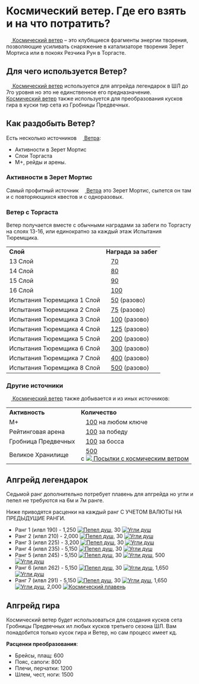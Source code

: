 # Космический ветер. Где его взять и на что потратить?

<a href="https://ru.wowhead.com/currency=2009"><img src="https://wow.zamimg.com/images/wow/icons/large/inv_currency_cosmicflux.jpg" align="bottom" width="13" height="13"/> Космический ветер</a> – это клубящиеся фрагменты энергии творения, позволяющие усиливать снаряжение в катализаторе творения Зерет Мортиса или в покоях Резчика Рун в Торгасте.

## Для чего используется Ветер?

 <a href="https://ru.wowhead.com/currency=2009"><img src="https://wow.zamimg.com/images/wow/icons/large/inv_currency_cosmicflux.jpg" align="bottom" width="13" height="13"/> Космический ветер</a> используется для апгрейда легендарок в ШЛ до 7го уровня но это не единственное его предназначение. <a href="https://ru.wowhead.com/currency=2009"><img src="https://wow.zamimg.com/images/wow/icons/large/inv_currency_cosmicflux.jpg" align="bottom" width="13" height="13"/> Космический ветер</a> также используется для преобразования кусков гира в куски тир сета из Гробницы Предвечных.

## Как раздобыть Ветер?
Есть несколько источников <a href="https://ru.wowhead.com/currency=2009"><img src="https://wow.zamimg.com/images/wow/icons/large/inv_currency_cosmicflux.jpg" align="bottom" width="13" height="13"/> Ветра</a>:

* Активности в Зерет Мортис  
* Слои Торгаста
* М+, рейды и арены.

### Активности в Зерет Мортис

Самый профитный источник <a href="https://ru.wowhead.com/currency=2009"><img src="https://wow.zamimg.com/images/wow/icons/large/inv_currency_cosmicflux.jpg" align="bottom" width="13" height="13"/> Ветра</a> это Зерет Мортис, сыпется он там и с повторяющихся квестов и с одноразовых.

### Ветер с Торгаста

Ветер получается вместе с обычными наградами за забеги по Торгасту на слоях 13-16, или единократно за каждый этаж Испытания Тюремщика.

<table><tbody><tr><td data-background="c5"><b>Слой</b></td><td data-background="c5"><b>Награда за забег</b></td></tr><tr><td>13 Слой</td><td><a href="https://ru.wowhead.com/currency=2009"><img src="https://wow.zamimg.com/images/wow/icons/large/inv_currency_cosmicflux.jpg" align="bottom" width="13" height="13"/>70</a></td></tr><tr><td>14 Слой</td><td><a href="https://ru.wowhead.com/currency=2009"><img src="https://wow.zamimg.com/images/wow/icons/large/inv_currency_cosmicflux.jpg" align="bottom" width="13" height="13"/>80</a></td></tr><tr><td>15 Слой</td><td><a href="https://ru.wowhead.com/currency=2009"><img src="https://wow.zamimg.com/images/wow/icons/large/inv_currency_cosmicflux.jpg" align="bottom" width="13" height="13"/>90</a></td></tr><tr><td>16 Слой</td><td><a href="https://ru.wowhead.com/currency=2009"><img src="https://wow.zamimg.com/images/wow/icons/large/inv_currency_cosmicflux.jpg" align="bottom" width="13" height="13"/>100</a></td></tr><tr><td>Испытания Тюремщика 1 Слой</td><td><a href="https://ru.wowhead.com/currency=2009"><img src="https://wow.zamimg.com/images/wow/icons/large/inv_currency_cosmicflux.jpg" align="bottom" width="13" height="13"/>50</a> (разово)</td></tr><tr><td>Испытания Тюремщика 2 Слой</td><td><a href="https://ru.wowhead.com/currency=2009"><img src="https://wow.zamimg.com/images/wow/icons/large/inv_currency_cosmicflux.jpg" align="bottom" width="13" height="13"/>75</a> (разово)</td></tr><tr><td>Испытания Тюремщика 3 Слой</td><td><a href="https://ru.wowhead.com/currency=2009"><img src="https://wow.zamimg.com/images/wow/icons/large/inv_currency_cosmicflux.jpg" align="bottom" width="13" height="13"/>100</a> (разово)</td></tr><tr><td>Испытания Тюремщика 4 Слой</td><td><a href="https://ru.wowhead.com/currency=2009"><img src="https://wow.zamimg.com/images/wow/icons/large/inv_currency_cosmicflux.jpg" align="bottom" width="13" height="13"/>125</a> (разово)</td></tr><tr><td>Испытания Тюремщика 5 Слой</td><td><a href="https://ru.wowhead.com/currency=2009"><img src="https://wow.zamimg.com/images/wow/icons/large/inv_currency_cosmicflux.jpg" align="bottom" width="13" height="13"/>200</a> (разово)</td></tr><tr><td>Испытания Тюремщика 6 Слой</td><td><a href="https://ru.wowhead.com/currency=2009"><img src="https://wow.zamimg.com/images/wow/icons/large/inv_currency_cosmicflux.jpg" align="bottom" width="13" height="13"/>300</a> (разово)</td></tr><tr><td>Испытания Тюремщика 7 Слой</td><td><a href="https://ru.wowhead.com/currency=2009"><img src="https://wow.zamimg.com/images/wow/icons/large/inv_currency_cosmicflux.jpg" align="bottom" width="13" height="13"/>400</a> (разово)</td></tr><tr><td>Испытания Тюремщика 8 Слой</td><td><a href="https://ru.wowhead.com/currency=2009"><img src="https://wow.zamimg.com/images/wow/icons/large/inv_currency_cosmicflux.jpg" align="bottom" width="13" height="13"/>500</a> (разово)</td></tr></tbody></table>

### Другие источники

 <a href="https://ru.wowhead.com/currency=2009"><img src="https://wow.zamimg.com/images/wow/icons/large/inv_currency_cosmicflux.jpg" align="bottom" width="13" height="13"/> Космический ветер</a> также добывается и из иных источников:

<table>
<tbody>
	<tr>
		<td data-background="c5">
			<b>Активность</b>
		</td><td data-background="c5">
			<b>Количество</b>
		</td>
	</tr>
	<tr>
		<td>М+</td>
		<td><a href="https://ru.wowhead.com/currency=2009"><img src="https://wow.zamimg.com/images/wow/icons/large/inv_currency_cosmicflux.jpg" align="bottom" width="13" height="13"/>100</a> на любом ключе</td>
	</tr>
	<tr>
		<td>Рейтинговая арена</td>
		<td><a href="https://ru.wowhead.com/currency=2009"><img src="https://wow.zamimg.com/images/wow/icons/large/inv_currency_cosmicflux.jpg" align="bottom" width="13" height="13"/>100</a> за победу</td>
	</tr>
	<tr>
		<td>Гробница Предвечных</td>
		<td><a href="https://ru.wowhead.com/currency=2009"><img src="https://wow.zamimg.com/images/wow/icons/large/inv_currency_cosmicflux.jpg" align="bottom" width="13" height="13"/>100</a> за босса</td>
	</tr>
	<tr>
		<td>Великое Хранилище</td>
		<td><a href="https://ru.wowhead.com/currency=2009"><img src="https://wow.zamimg.com/images/wow/icons/large/inv_currency_cosmicflux.jpg" align="bottom" width="13" height="13"/>500</a><br> с <a href="https://ru.wowhead.com/item=191030/cosmic-flux-parcel" data-entity="item" data-entity-has-icon="true"><img src="https://wow.zamimg.com/images/wow/icons/tiny/inv_tailoring_32_slot_bag.gif" loading="lazy"> <span>Посылки с космическим ветром</span></a></td>
	</tr>
</tbody>
</table>

## Апгрейд легендарок
Седьмой ранг дополнительно потребует плавень для апгрейда но угли и пепел не требуются на 6м и 7м ранге.

Ниже приводятся расценки на каждый ранг С УЧЕТОМ ВАЛЮТЫ НА ПРЕДЫДУЩИЕ РАНГИ.

- Ранг 1 (илвл 190) - 1,250 [![Пепел душ](https://wow.zamimg.com/images/wow/icons/tiny/inv_soulash.gif)](https://ru.wowhead.com/currency=1828), 30 [![Угли душ](https://wow.zamimg.com/images/wow/icons/tiny/inv_misc_supersoulash.gif)](https://ru.wowhead.com/currency=1906)
- Ранг 2 (илвл 210) - 2,000 [![Пепел душ](https://wow.zamimg.com/images/wow/icons/tiny/inv_soulash.gif)](https://ru.wowhead.com/currency=1828), 30 [![Угли душ](https://wow.zamimg.com/images/wow/icons/tiny/inv_misc_supersoulash.gif)](https://ru.wowhead.com/currency=1906)
- Ранг 3 (илвл 225) - 3,200 [![Пепел душ](https://wow.zamimg.com/images/wow/icons/tiny/inv_soulash.gif)](https://ru.wowhead.com/currency=1828), 30 [![Угли душ](https://wow.zamimg.com/images/wow/icons/tiny/inv_misc_supersoulash.gif)](https://ru.wowhead.com/currency=1906)
- Ранг 4 (илвл 235) - 5,150 [![Пепел душ](https://wow.zamimg.com/images/wow/icons/tiny/inv_soulash.gif)](https://ru.wowhead.com/currency=1828), 30 [![Угли душ](https://wow.zamimg.com/images/wow/icons/tiny/inv_misc_supersoulash.gif)](https://ru.wowhead.com/currency=1906)
- Ранг 5 (илвл 245) - 5,150 [![Пепел душ](https://wow.zamimg.com/images/wow/icons/tiny/inv_soulash.gif)](https://ru.wowhead.com/currency=1828), 30 [![Угли душ](https://wow.zamimg.com/images/wow/icons/tiny/inv_misc_supersoulash.gif)](https://ru.wowhead.com/currency=1906), 500 [![Угли душ](https://wow.zamimg.com/images/wow/icons/tiny/inv_misc_supersoulash.gif)](https://ru.wowhead.com/currency=1906)
- Ранг 6 (илвл 262) - 5,150 [![Пепел душ](https://wow.zamimg.com/images/wow/icons/tiny/inv_soulash.gif)](https://ru.wowhead.com/currency=1828), 30 [![Угли душ](https://wow.zamimg.com/images/wow/icons/tiny/inv_misc_supersoulash.gif)](https://ru.wowhead.com/currency=1906), 1,650 [![Угли душ](https://wow.zamimg.com/images/wow/icons/tiny/inv_misc_supersoulash.gif)](https://ru.wowhead.com/currency=1906)
- Ранг 7 (илвл 291) - 5,150 [![Пепел душ](https://wow.zamimg.com/images/wow/icons/tiny/inv_soulash.gif)](https://ru.wowhead.com/currency=1828), 30 [![Угли душ](https://wow.zamimg.com/images/wow/icons/tiny/inv_misc_supersoulash.gif)](https://ru.wowhead.com/currency=1906), 1,650 [![Угли душ](https://wow.zamimg.com/images/wow/icons/tiny/inv_misc_supersoulash.gif)](https://ru.wowhead.com/currency=2009), 2,000 [![Космический плавень](https://wow.zamimg.com/images/wow/icons/tiny/inv_currency_cosmicflux.gif)](https://ru.wowhead.com/currency=2009)

## Апгрейд гира
Космический ветер будет использоваться для создания кусков сета Гробницы Предвечных ил любых кусков третьего сезона ШЛ. Вам понадобится только кусок гира и Ветер, но сам процесс имеет кд.

**Расценки преобразования**:
- Брейсы, плащ: 600 <a href="https://ru.wowhead.com/currency=2009"><img src="https://wow.zamimg.com/images/wow/icons/large/inv_currency_cosmicflux.jpg" align="bottom" width="13" height="13"/></a>  
- Пояс, сапоги: 800 <a href="https://ru.wowhead.com/currency=2009"><img src="https://wow.zamimg.com/images/wow/icons/large/inv_currency_cosmicflux.jpg" align="bottom" width="13" height="13"/></a>  
- Плечи, перчатки: 1200 <a href="https://ru.wowhead.com/currency=2009"><img src="https://wow.zamimg.com/images/wow/icons/large/inv_currency_cosmicflux.jpg" align="bottom" width="13" height="13"/></a>  
- Шлем, чест, ноги: 1500 <a href="https://ru.wowhead.com/currency=2009"><img src="https://wow.zamimg.com/images/wow/icons/large/inv_currency_cosmicflux.jpg" align="bottom" width="13" height="13"/></a>  
